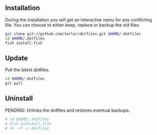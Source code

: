 ## Installation

During the installation you will get an interactive menu for any
conflicting file. You can choose to either keep, replace or backup the
old files.

```sh
git clone git://github.com/terlar/dotfiles.git $HOME/.dotfiles
cd $HOME/.dotfiles
fish install.fish
```

## Update

Pull the latest dotfiles.

```sh
cd $HOME/.dotfiles
git pull
```

## Uninstall

PENDING: Unlinks the dotfiles and restores eventual backups.

```sh
# cd $HOME/.dotfiles
# fish uninstall.fish
# rm -rf ~/.dotfiles
```
